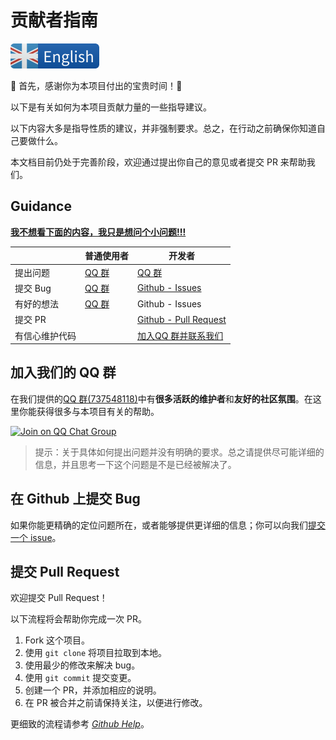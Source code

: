 # 贡献者指南

[![English version](assets/english.svg)](./contributing.md)

:tada: 首先，感谢你为本项目付出的宝贵时间！:tada:

以下是有关如何为本项目贡献力量的一些指导建议。

以下内容大多是指导性质的建议，并非强制要求。总之，在行动之前确保你知道自己要做什么。

本文档目前仍处于完善阶段，欢迎通过提出你自己的意见或者提交 PR 来帮助我们。

## Guidance

**[我不想看下面的内容，我只是想问个小问题!!!](#加入我们的-QQ-群)**

|                | 普通使用者                      | 开发者                                          |
| ----------     | ------------------------------- | -------------------------------------------     |
| 提出问题       | [QQ 群](#加入我们的-qq-群) | [QQ 群](#加入我们的-qq-群)                 |
| 提交 Bug       | [QQ 群](#加入我们的-qq-群) | [Github - Issues](#在-github-上提交-bug)        |
| 有好的想法     | [QQ 群](#加入我们的-qq-群) | Github - Issues                 |
| 提交 PR        |                                 | [Github - Pull Request](#提交-pull-request)     |
| 有信心维护代码 |                                 | [加入QQ 群并联系我们](#加入我们的-qq-群) |

## 加入我们的 QQ 群

在我们提供的[QQ 群(737548118)][QQ chat group invitation]中有**很多活跃的维护者**和**友好的社区氛围**。在这里你能获得很多与本项目有关的帮助。

[![Join on QQ Chat Group](https://img.shields.io/badge/QQ%E7%BE%A4-737548118-green)](https://jq.qq.com/?_wv=1027&k=KYDrmS5z)

> 提示：关于具体如何提出问题并没有明确的要求。总之请提供尽可能详细的信息，并且思考一下这个问题是不是已经被解决了。

## 在 Github 上提交 Bug

如果你能更精确的定位问题所在，或者能够提供更详细的信息；你可以向我们[提交一个 issue][issue reporting link]。

## 提交 Pull Request

欢迎提交 Pull Request！

以下流程将会帮助你完成一次 PR。

1. Fork 这个项目。
2. 使用 `git clone` 将项目拉取到本地。
3. 使用最少的修改来解决 bug。
4. 使用 `git commit` 提交变更。
5. 创建一个 PR，并添加相应的说明。
6. 在 PR 被合并之前请保持关注，以便进行修改。

更细致的流程请参考
_[Github Help](https://help.github.com/en/github/collaborating-with-issues-and-pull-requests)_。

[QQ chat group invitation]: https://jq.qq.com/?_wv=1027&k=KYDrmS5z
[issue reporting link]: https://github.com/BITNP/BIThesis/issues/new
